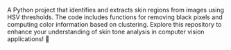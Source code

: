 A Python project that identifies and extracts skin regions from images using HSV thresholds. The code includes functions for removing black pixels and computing color information based on clustering. Explore this repository to enhance your understanding of skin tone analysis in computer vision applications! 🌟

